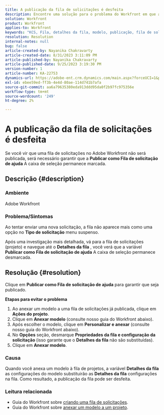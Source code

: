 ```yaml
---
title: A publicação da fila de solicitações é desfeita
description: Encontre uma solução para o problema do Workfront em que a publicação de uma Fila de solicitações é desfeita após o envio de uma nova solicitação.
solution: Workfront
product: Workfront
applies-to: Workfront
keywords: "KCS, Fila, detalhes da fila, modelo, publicação, fila de solicitações, nova solicitação"
resolution: Resolution
internal-notes: null
bug: false
article-created-by: Nayanika Chakravarty
article-created-date: 8/31/2023 3:11:09 PM
article-published-by: Nayanika Chakravarty
article-published-date: 9/25/2023 3:19:30 PM
version-number: 1
article-number: KA-22753
dynamics-url: https://adobe-ent.crm.dynamics.com/main.aspx?forceUCI=1&pagetype=entityrecord&etn=knowledgearticle&id=2d4c8498-1048-ee11-be6d-6045bd006e5a
exl-id: ebee59ed-ff3b-4e4d-80ae-114d741b7afa
source-git-commit: aa6a79635380eda913ddd95da0f2b97fc975356e
workflow-type: tm+mt
source-wordcount: '249'
ht-degree: 2%

---
```


# A publicação da fila de solicitações é desfeita


Se você vir que uma fila de solicitações no Adobe Workfront não será publicada, será necessário garantir que a <b>Publicar como Fila de solicitação de ajuda</b> A caixa de seleção permanece marcada.

## Descrição {#description}


### Ambiente

Adobe Workfront

### Problema/Sintomas

Ao tentar enviar uma nova solicitação, a fila não aparece mais como uma opção no <b>Tipo de solicitação</b> menu suspenso.

Após uma investigação mais detalhada, vá para a fila de solicitações (projeto) e navegue até o <b>Detalhes da fila</b> , você verá que a variável <b>Publicar como Fila de solicitação de ajuda</b> A caixa de seleção permanece desmarcada.


## Resolução {#resolution}


Clique em <b>Publicar como Fila de solicitação de ajuda</b> para garantir que seja publicado.

<b>Etapas para evitar o problema</b>

1. Ao anexar um modelo a uma fila de solicitações já publicada, clique em <b>Ações do projeto</b>.
2. Clique em <b>Anexar modelo</b> (consulte nosso guia do Workfront abaixo).
3. Após escolher o modelo, clique em <b>Personalizar e anexar</b> (consulte nosso guia do Workfront abaixo).
4. No <b>Opções</b> seção, desmarque <b>Propriedades da fila e configuração da solicitação </b>(isso garante que o <b>Detalhes da fila</b> não são substituídas).
5. Clique em <b>Anexar modelo</b>.


### Causa

Quando você anexa um modelo à fila de projetos, a variável <b>Detalhes da fila</b> as configurações do modelo substituirão as <b>Detalhes da fila</b> configurações na fila. Como resultado, a publicação da fila pode ser desfeita.

### Leitura relacionada

- Guia do Workfront sobre [criando uma fila de solicitações](https://experienceleague.adobe.com/docs/workfront/using/manage-work/requests/create-and-manage-request-queues/create-request-queue.html).
- Guia do Workfront sobre [anexar um modelo a um projeto](https://experienceleague.adobe.com/docs/workfront/using/manage-work/projects/create-and-manage-project-templates/attach-template-to-project.html).
